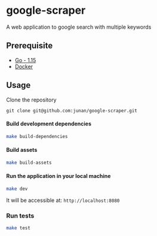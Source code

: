 # google-scraper
A web application to google search with multiple keywords 

## Prerequisite
* [Go - 1.15](https://golang.org/doc/go1.15)
* [Docker](https://docs.docker.com/get-docker/)


## Usage

Clone the repository

`git clone git@github.com:junan/google-scraper.git`


#### Build development dependencies

  ```sh
  make build-dependencies
  ```

#### Build assets

  ```sh
  make build-assets
  ```

#### Run the application in your local machine

  ```sh
  make dev
  ```

It will be accessible at: `http://localhost:8080`

### Run tests

```sh
make test
```
